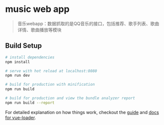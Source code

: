 # music web app

> 音乐webapp：数据抓取的是QQ音乐的接口，包括推荐、歌手列表、歌曲详情、歌曲播放等模块

## Build Setup

``` bash
# install dependencies
npm install

# serve with hot reload at localhost:8080
npm run dev

# build for production with minification
npm run build

# build for production and view the bundle analyzer report
npm run build --report
```

For detailed explanation on how things work, checkout the [guide](http://vuejs-templates.github.io/webpack/) and [docs for vue-loader](http://vuejs.github.io/vue-loader).
